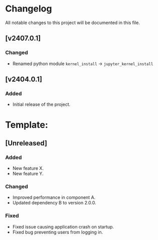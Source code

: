 # Changelog

All notable changes to this project will be documented in this file.
## [v2407.0.1]
### Changed
- Renamed python module `kernel_install` -> `jupyter_kernel_install`

## [v2404.0.1]
### Added
- Initial release of the project.


# Template:
## [Unreleased]

### Added
- New feature X.
- New feature Y.

### Changed
- Improved performance in component A.
- Updated dependency B to version 2.0.0.

### Fixed
- Fixed issue causing application crash on startup.
- Fixed bug preventing users from logging in.
